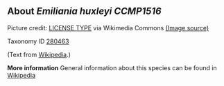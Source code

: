 **About *Emiliania huxleyi CCMP1516***
-------------------------

Picture credit: [LICENSE TYPE]() via Wikimedia Commons [(Image source)](https://en.wikipedia.org/wiki/Gephyrocapsa_huxleyi#/media/File:Emiliania_huxleyi.jpg)

Taxonomy ID [280463](https://www.uniprot.org/taxonomy/280463)

(Text from [Wikipedia](https://en.wikipedia.org/).)

**More information**
General information about this species can be found in [Wikipedia](https://en.wikipedia.org/wiki/emiliania_huxleyi_ccmp1516)
